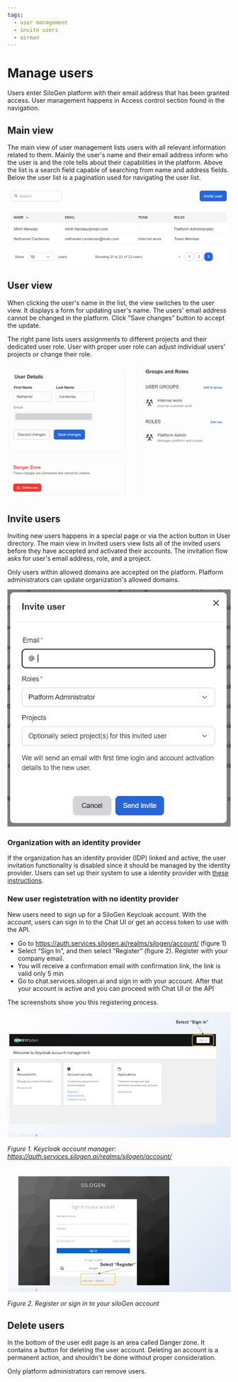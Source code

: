 ```yaml
---
tags:
  - user management
  - invite users
  - airman
---
```


# Manage users

Users enter SiloGen platform with their email address that has been granted access. User management happens in Access control section found in the navigation.

## Main view

The main view of user management lists users with all relevant information related to them. Mainly the user's name and their email address inform who the user is and the role tells about their capabilities in the platform. Above the list is a search field capable of searching from name and address fields. Below the user list is a pagination used for navigating the user list.

![The main user view lists all users and their roles in the platform.](../../img/users/user-management-01.png)

## User view

When clicking the user's name in the list, the view switches to the user view. It displays a form for updating user's name. The users' email address cannot be changed in the platform. Click "Save changes" button to accept the update.

The right pane lists users assignments to different projects and their dedicated user role. User with proper user role can adjust individual users' projects or change their role.

![The user view is basically a form for maintaining user properties and their assignments.](../../img/users/user-management-02.png)

## Invite users

Inviting new users happens in a special page or via the action button in User directory. The main view in Invited users view lists all of the invited users before they have accepted and activated their accounts. The invitation flow asks for user's email address, role, and a project.

Only users within allowed domains are accepted on the platform. Platform administrators can update organization's allowed domains.

![User invitation form has is easy to use.](../../img/users/invite-users.png)

### Organization with an identity provider

If the organization has an identity provider (IDP) linked and active, the user invitation functionality is disabled since it should be managed by the identity provider. Users can set up their system to use a identity provider with [these instructions](../../keycloak/sso.md).

### New user registetration with no identity provider

New users need to sign up for a SiloGen Keycloak account. With the account, users can sign in to the Chat UI or get an access token to use with the API.

- Go to https://auth.services.silogen.ai/realms/silogen/account/ (figure 1)
- Select “Sign In”, and then select “Register” (figure 2). Register with your company email.
- You will receive a confirmation email with confirmation link, the link is valid only 5 min
- Go to chat.services.silogen.ai and sign in with your account. After that your account is active and you can proceed with Chat UI or the API

The screenshots show you this registering process.

![Keycloak account manager](../../img/users/keycloak-account-manager.png)

_Figure 1. Keycloak account manager: https://auth.services.silogen.ai/realms/silogen/account/_

![Keycloak registration](../../img/users/register-or-login.png)

_Figure 2. Register or sign in to your siloGen account_

## Delete users

In the bottom of the user edit page is an area called Danger zone. It contains a button for deleting the user account. Deleting an account is a permanent action, and shouldn't be done without proper consideration.

Only platform administrators can remove users.
